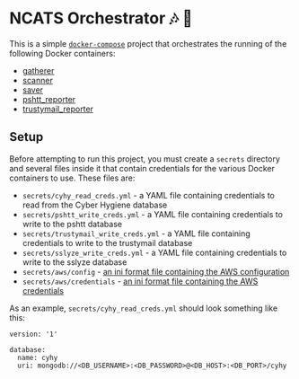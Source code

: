 # NCATS Orchestrator :notes: :musical_note: #

This is a simple [`docker-compose`](https://docs.docker.com/compose/)
project that orchestrates the running of the following Docker
containers: 
* [gatherer](https://github.com/dhs-ncats/gatherer)
* [scanner](https://github.com/dhs-ncats/scanner)
* [saver](https://github.com/dhs-ncats/saver)
* [pshtt_reporter](https://github.com/dhs-ncats/pshtt-reporter)
* [trustymail_reporter](https://github.com/dhs-ncats/trustymail-reporter)

## Setup ##
Before attempting to run this project, you must create a `secrets`
directory and several files inside it that contain credentials for the
various Docker containers to use.  These files are:
* `secrets/cyhy_read_creds.yml` - a YAML file containing credentials to
  read from the Cyber Hygiene database
* `secrets/pshtt_write_creds.yml` - a YAML file containing credentials
  to write to the pshtt database
* `secrets/trustymail_write_creds.yml` - a YAML file containing
  credentials to write to the trustymail database
* `secrets/sslyze_write_creds.yml` - a YAML file containing credentials
  to write to the sslyze database
* `secrets/aws/config` - [an ini format file containing the AWS
  configuration](http://docs.aws.amazon.com/cli/latest/userguide/cli-config-files.html)
* `secrets/aws/credentials` - [an ini format file containing the AWS
  credentials](http://docs.aws.amazon.com/cli/latest/userguide/cli-config-files.html)

As an example, `secrets/cyhy_read_creds.yml` should look something
like this:
```
version: '1'

database:
  name: cyhy
  uri: mongodb://<DB_USERNAME>:<DB_PASSWORD>@<DB_HOST>:<DB_PORT>/cyhy
```
